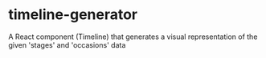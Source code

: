 # timeline-generator
A React component (Timeline) that generates a visual representation of the given 'stages' and 'occasions' data
